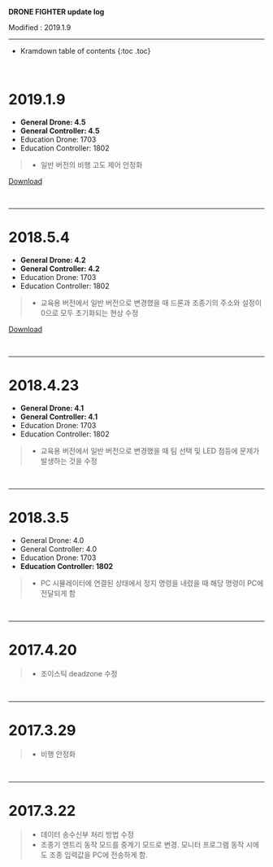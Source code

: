 **DRONE FIGHTER update log**

Modified : 2019.1.9

---

* Kramdown table of contents
{:toc .toc}


<br>


# 2019.1.9

- **General Drone: 4.5**
- **General Controller: 4.5**
- Education Drone: 1703
- Education Controller: 1802

> - 일반 버전의 비행 고도 제어 안정화


[Download](https://drive.google.com/open?id=1BTupi6vghIxuyltDQqAsq0kW9-ww2tct)


<br>

---


# 2018.5.4

- **General Drone: 4.2**
- **General Controller: 4.2**
- Education Drone: 1703
- Education Controller: 1802

> - 교육용 버전에서 일반 버전으로 변경했을 때 드론과 조종기의 주소와 설정이 0으로 모두 초기화되는 현상 수정


[Download](https://drive.google.com/open?id=1Iu085RiTYxA8CBpZ80ZGDym7qCj0ETyy)


<br>

---


# 2018.4.23

- **General Drone: 4.1**
- **General Controller: 4.1**
- Education Drone: 1703
- Education Controller: 1802

> - 교육용 버전에서 일반 버전으로 변경했을 때 팀 선택 및 LED 점등에 문제가 발생하는 것을 수정

<br>

---


# 2018.3.5

- General Drone: 4.0
- General Controller: 4.0
- Education Drone: 1703
- **Education Controller: 1802**

> - PC 시뮬레이터에 연결된 상태에서 정지 명령을 내렸을 때 해당 명령이 PC에 전달되게 함

<br>

---


# 2017.4.20

> - 조이스틱 deadzone 수정

<br>

---


# 2017.3.29

> - 비행 안정화

<br>

---


# 2017.3.22

> - 데이터 송수신부 처리 방법 수정
> - 조종기 엔트리 동작 모드를 중계기 모드로 변경. 모니터 프로그램 동작 시에도 조종 입력값을 PC에 전송하게 함.

<br>
